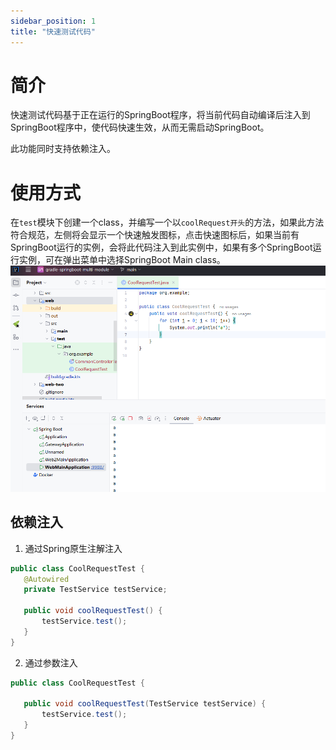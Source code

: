 ```yaml
---
sidebar_position: 1
title: "快速测试代码"
---
```


# 简介


快速测试代码基于正在运行的SpringBoot程序，将当前代码自动编译后注入到SpringBoot程序中，使代码快速生效，从而无需启动SpringBoot。

此功能同时支持依赖注入。

# 使用方式

在`test`模块下创建一个class，并编写一个以`coolRequest开头`的方法，如果此方法符合规范，左侧将会显示一个快速触发图标，点击快速图标后，如果当前有SpringBoot运行的实例，会将此代码注入到此实例中，如果有多个SpringBoot运行实例，可在弹出菜单中选择SpringBoot Main class。
![Alt text](../images/test_method.png)

## 依赖注入

 1. 通过Spring原生注解注入
 ```java
 public class CoolRequestTest {
    @Autowired
    private TestService testService;

    public void coolRequestTest() {
        testService.test();
    }
} 
 ```
 2. 通过参数注入
 ```java
 public class CoolRequestTest {

    public void coolRequestTest(TestService testService) {
        testService.test();
    }
}
 
 ```